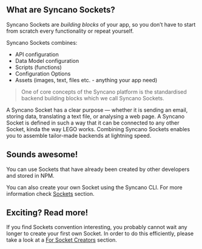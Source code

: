 ## What are Syncano Sockets?

Syncano Sockets are *building blocks* of your app, so you don’t have to start from scratch every functionality or repeat yourself.

Syncano Sockets combines:
- API configuration
- Data Model configuration
- Scripts (functions)
- Configuration Options
- Assets (images, text, files etc. - anything your app need)

> One of core concepts of the Syncano platform is the standardised backend building blocks which we call Syncano Sockets.

A Syncano Socket has a clear purpose — whether it is sending an email, storing data, translating a text file, or analysing a web page. A Syncano Socket is defined in such a way that it can be connected to any other Socket, kinda the way LEGO works. Combining Syncano Sockets enables you to assemble tailor-made backends at lightning speed.

## Sounds awesome!

You can use Sockets that have already been created by other developers and stored in NPM.

You can also create your own Socket using the Syncano CLI. For more information check [Sockets](/building-sockets/basics) section.

## Exciting? Read more!

If you find Sockets convention interesting, you probably cannot wait any longer to create your first own Socket. In order to do this efficiently, please take a look at a [For Socket Creators](/building-sockets/basics) section.
